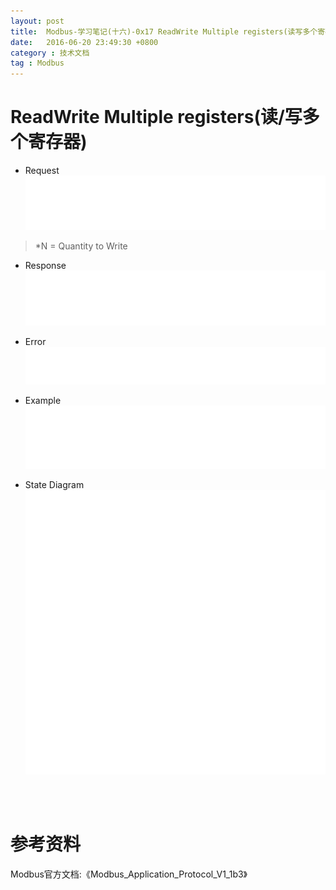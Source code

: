 ```yaml
---
layout: post
title:  Modbus-学习笔记(十六)-0x17 ReadWrite Multiple registers(读写多个寄存器)
date:   2016-06-20 23:49:30 +0800
category : 技术文档
tag : Modbus
---
```


ReadWrite Multiple registers(读/写多个寄存器)
============================

+ Request
![Request](/images/blog/modbus/modbus-05-23-ReadWrite-Multiple-registers/01_Request.png)

> *N = Quantity to Write

+ Response
![Response](/images/blog/modbus/modbus-05-23-ReadWrite-Multiple-registers/02_Response.png)

+ Error
![Error](/images/blog/modbus/modbus-05-23-ReadWrite-Multiple-registers/03_Error.png)

+ Example
![Example](/images/blog/modbus/modbus-05-23-ReadWrite-Multiple-registers/04_Example.png)

+ State Diagram
![State Diagram](/images/blog/modbus/modbus-05-23-ReadWrite-Multiple-registers/05_State_Diagram.png)


<br>
<br>

参考资料
================================

Modbus官方文档:《Modbus_Application_Protocol_V1_1b3》
